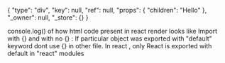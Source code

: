 {
    "type": "div",
    "key": null,
    "ref": null,
    "props": {
        "children": "Hello"
    },
    "_owner": null,
    "_store": {}
}

console.log() of how html code present in react render looks like
Import with {} and with no {} : If particular object was exported with "default" keyword dont use {} in other file. In react , only React is exported with default in "react" modules
